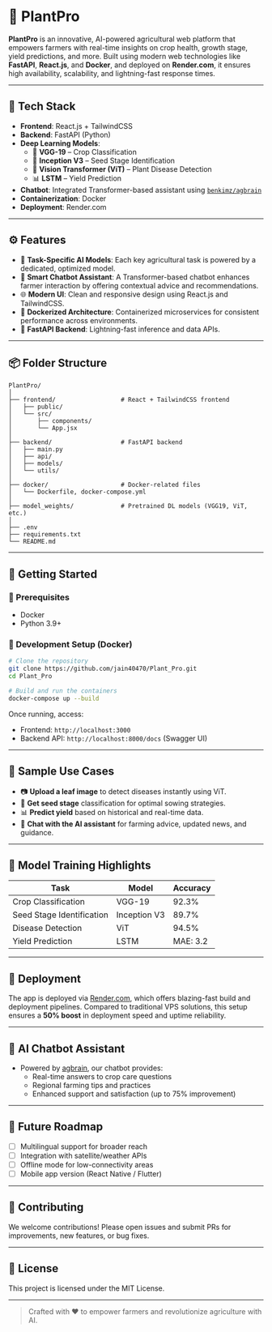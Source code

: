 
# 🌿 PlantPro

**PlantPro** is an innovative, AI-powered agricultural web platform that empowers farmers with real-time insights on crop health, growth stage, yield predictions, and more. Built using modern web technologies like **FastAPI**, **React.js**, and **Docker**, and deployed on **Render.com**, it ensures high availability, scalability, and lightning-fast response times.

---

## 🔧 Tech Stack

- **Frontend**: React.js + TailwindCSS
- **Backend**: FastAPI (Python)
- **Deep Learning Models**:
  - 🌾 **VGG-19** – Crop Classification
  - 🌱 **Inception V3** – Seed Stage Identification
  - 🍂 **Vision Transformer (ViT)** – Plant Disease Detection
  - 📊 **LSTM** – Yield Prediction
- **Chatbot**: Integrated Transformer-based assistant using [`benkimz/agbrain`](https://github.com/benkimz/agbrain)
- **Containerization**: Docker
- **Deployment**: Render.com

---

## ⚙️ Features

- 🧠 **Task-Specific AI Models**: Each key agricultural task is powered by a dedicated, optimized model.
- 🤖 **Smart Chatbot Assistant**: A Transformer-based chatbot enhances farmer interaction by offering contextual advice and recommendations.
- 🌐 **Modern UI**: Clean and responsive design using React.js and TailwindCSS.
- 🐳 **Dockerized Architecture**: Containerized microservices for consistent performance across environments.
- 🚀 **FastAPI Backend**: Lightning-fast inference and data APIs.

---

## 📦 Folder Structure

```
PlantPro/
│
├── frontend/                  # React + TailwindCSS frontend
│   ├── public/
│   └── src/
│       ├── components/
│       └── App.jsx
│
├── backend/                   # FastAPI backend
│   ├── main.py
│   ├── api/
│   ├── models/
│   └── utils/
│
├── docker/                    # Docker-related files
│   └── Dockerfile, docker-compose.yml
│
├── model_weights/             # Pretrained DL models (VGG19, ViT, etc.)
│
├── .env
├── requirements.txt
└── README.md
```

---

## 🐳 Getting Started

### 🔌 Prerequisites

- Docker
- Python 3.9+


### 🧪 Development Setup (Docker)

```bash
# Clone the repository
git clone https://github.com/jain40470/Plant_Pro.git
cd Plant_Pro

# Build and run the containers
docker-compose up --build
```

Once running, access:
- Frontend: `http://localhost:3000`
- Backend API: `http://localhost:8000/docs` (Swagger UI)

---

## 🌿 Sample Use Cases

- 📷 **Upload a leaf image** to detect diseases instantly using ViT.
- 🌱 **Get seed stage** classification for optimal sowing strategies.
- 📊 **Predict yield** based on historical and real-time data.
- 🤖 **Chat with the AI assistant** for farming advice, updated news, and guidance.

---

## 🧠 Model Training Highlights

| Task                     | Model         | Accuracy |
|--------------------------|---------------|----------|
| Crop Classification      | VGG-19        | 92.3%    |
| Seed Stage Identification| Inception V3  | 89.7%    |
| Disease Detection        | ViT           | 94.5%    |
| Yield Prediction         | LSTM          | MAE: 3.2 |

---

## 🚀 Deployment

The app is deployed via [Render.com](https://render.com), which offers blazing-fast build and deployment pipelines. Compared to traditional VPS solutions, this setup ensures a **50% boost** in deployment speed and uptime reliability.

---

## 🤖 AI Chatbot Assistant

- Powered by [agbrain](https://github.com/benkimz/agbrain), our chatbot provides:
  - Real-time answers to crop care questions
  - Regional farming tips and practices
  - Enhanced support and satisfaction (up to 75% improvement)

---

## 📌 Future Roadmap

- [ ] Multilingual support for broader reach
- [ ] Integration with satellite/weather APIs
- [ ] Offline mode for low-connectivity areas
- [ ] Mobile app version (React Native / Flutter)

---

## 🤝 Contributing

We welcome contributions! Please open issues and submit PRs for improvements, new features, or bug fixes.

---

## 📜 License

This project is licensed under the MIT License.

---

> Crafted with ❤️ to empower farmers and revolutionize agriculture with AI.
